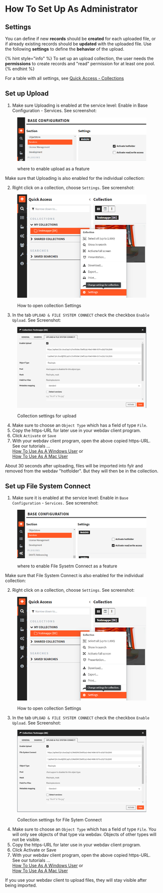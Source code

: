 # How To Set Up As Administrator

## Settings

You can define if new **records** should be **created** for each uploaded file, or if already existing records should be **updated** with the uploaded file. Use the following **settings** to define the **behavior** of the upload.

{% hint style="info" %}
To set up an upload collection, the user needs the **permissions** to create records and "read" permission for at least one pool.
{% endhint %}

For a table with all settings, see [Quick Access - Collections](../../for-users/quick-access/collections-and-presentations.md)

## Set up Upload

1. Make sure Uploading is enabled at the service level: Enable in Base Configuration - Services. See screenshot:

<figure><img src="../../.gitbook/assets/fylr-hotfolder-but-not-file_system_connect.png" alt=""><figcaption><p>where to enable upload as a feature</p></figcaption></figure>

Make sure that Uploading is also enabled for the individual collection:

2. Right click on a collection, choose `Settings`. See screenshot:

<figure><img src="../../.gitbook/assets/fylr-open-collection-settings.png" alt=""><figcaption><p>How to open collection Settings</p></figcaption></figure>

3. In the tab `UPLOAD & FILE SYSTEM CONNECT` check the checkbox `Enable Upload`. See Screenshot:

<figure><img src="../../.gitbook/assets/fylr-hotfolder-settings-simple.png" alt=""><figcaption><p>Collection settings for upload</p></figcaption></figure>

4. Make sure to choose an `Object Type` which has a field of type `File`.
5. Copy the https-URL for later use in your webdav client program.
6. Click `Activate` or `Save`
7. With your webdav client program, open the above copied https-URL. See our tutorials ...\
   [How To Use As A Windows User](how-to-use-as-a-windows-user.md) or\
   [How To Use As A Mac User](how-to-use-as-a-mac-user.md)

About 30 seconds after uploading, files will be imported into fylr and removed from the webdav "hotfolder". But they will then be in the collection.

## Set up File System Connect

1. Make sure it is enabled at the service level: Enable in `Base Configuration` - `Services.` See screenshot:

<figure><img src="../../.gitbook/assets/fylr-file_system_connect-but-not-hotfolder.png" alt=""><figcaption><p>where to enable File Sysetm Connect as a feature</p></figcaption></figure>

Make sure that File System Connect is also enabled for the individual collection:

2. Right click on a collection, choose `Settings`. See screenshot:

<figure><img src="../../.gitbook/assets/fylr-open-collection-settings.png" alt=""><figcaption><p>How to open collection Settings</p></figcaption></figure>

3. In the tab `UPLOAD & FILE SYSTEM CONNECT` check the checkbox `Enable Upload`. See Screenshot:

<figure><img src="../../.gitbook/assets/fylr-file_system_connect-settings-simple.png" alt=""><figcaption><p>Collection settings for File Sytem Connect</p></figcaption></figure>

4. Make sure to choose an `Object Type` which has a field of type `File`. You will only see objects of that type via webdav. Objects of other types will not be visible.
5. Copy the https-URL for later use in your webdav client program.
6. Click Activate or Save
7. With your webdav client program, open the above copied https-URL. See our tutorials ...\
   [How To Use As A Windows User](how-to-use-as-a-windows-user.md) or\
   [How To Use As A Mac User](how-to-use-as-a-mac-user.md)

If you use your webdav client to upload files, they will stay visible after being imported.
